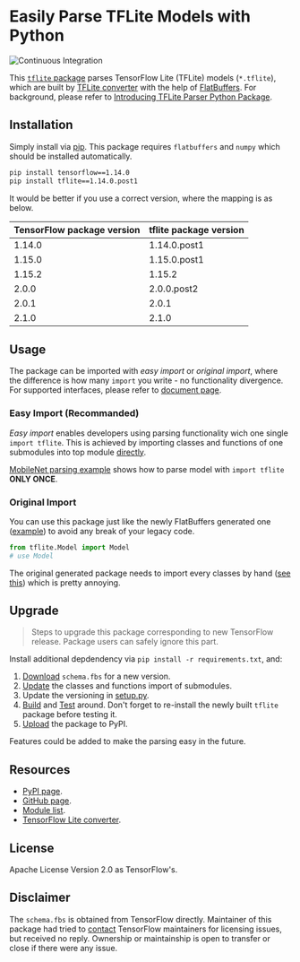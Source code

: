 Easily Parse TFLite Models with Python
======================================

![Continuous Integration](https://github.com/jackwish/tflite/workflows/Continuous%20Integration/badge.svg)

This [`tflite` package](https://pypi.org/project/tflite/) parses TensorFlow Lite (TFLite) models (`*.tflite`), which are built by [TFLite converter](https://www.tensorflow.org/lite/convert) with the help of [FlatBuffers](https://google.github.io/flatbuffers/). For background, please refer to [Introducing TFLite Parser Python Package](https://jackwish.net/2020/introducing-tflite-parser-package.html).


## Installation

Simply install via [pip](https://pypi.org/project/tflite/). This package requires `flatbuffers` and `numpy` which should be installed automatically.

```sh
pip install tensorflow==1.14.0
pip install tflite==1.14.0.post1
```

It would be better if you use a correct version, where the mapping is as below.

| TensorFlow package version   | tflite package version |
|------------------------------|------------------------|
|      1.14.0                  |      1.14.0.post1      |
|      1.15.0                  |      1.15.0.post1      |
|      1.15.2                  |      1.15.2            |
|      2.0.0                   |      2.0.0.post2       |
|      2.0.1                   |      2.0.1             |
|      2.1.0                   |      2.1.0             |


## Usage

The package can be imported with *easy import* or *original import*, where the difference is how many `import` you write - no functionality divergence. For supported interfaces, please refer to [document page](https://jackwish.net/tflite/docs/).

### Easy Import (Recommanded)

*Easy import* enables developers using parsing functionality wich one single `import tflite`. This is achieved by importing classes and functions of one submodules into top module [directly](tflite/__init__.py).

[MobileNet parsing example](https://github.com/jackwish/tflite/blob/master/tests/test_mobilenet.py) shows how to parse model with `import tflite` **ONLY ONCE**.

### Original Import

You can use this package just like the newly FlatBuffers generated one ([example](tests/test_original_import.py)) to avoid any break of your legacy code.

```python
from tflite.Model import Model
# use Model
```

The original generated package needs to import every classes by hand ([see this](https://github.com/apache/incubator-tvm/blob/v0.6.0/python/tvm/relay/frontend/tflite.py#L843-L849)) which is pretty annoying.


## Upgrade

> Steps to upgrade this package corresponding to new TensorFlow release. Package users can safely ignore this part.

Install additional depdendency via `pip install -r requirements.txt`, and:

1. [Download](tools/1-update-schema.sh) `schema.fbs` for a new version.
2. [Update](tools/2-update-importing.py) the classes and functions import of submodules.
3. Update the versioning in [setup.py](setup.py).
4. [Build](tools/4-build.sh) and [Test](tests) around. Don't forget to re-install the newly built `tflite` package before testing it.
5. [Upload](tools/5-upload.sh) the package to PyPI.

Features could be added to make the parsing easy in the future.


## Resources

* [PyPI page](https://pypi.org/project/tflite/).
* [GitHub page](https://github.com/jackwish/tflite).
* [Module list](https://jackwish.net/tflite/docs).
* [TensorFlow Lite converter](https://www.tensorflow.org/lite/convert).


## License

Apache License Version 2.0 as TensorFlow's.


## Disclaimer

The `schema.fbs` is obtained from TensorFlow directly. Maintainer of this package had tried to [contact](assets/disclaimer.eml) TensorFlow maintainers for licensing issues, but received no reply. Ownership or maintainship is open to transfer or close if there were any issue.
